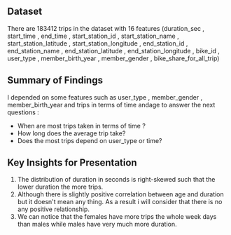 ## Dataset

There are 183412 trips in the dataset with 16 features (duration_sec , start_time , end_time , start_station_id , start_station_name , start_station_latitude , start_station_longitude , end_station_id , end_station_name , end_station_latitude , end_station_longitude , bike_id , user_type , member_birth_year , member_gender , bike_share_for_all_trip)


## Summary of Findings

I depended on some features such as user_type , member_gender , member_birth_year and trips in terms of time andage to answer the next questions :

<ul>
<li>When are most trips taken in terms of time ?</li>
<li>How long does the average trip take?</li>
<li>Does the  most trips depend on user_type or time?</li>
</ul>


## Key Insights for Presentation

<ol>
<li>The distribution of duration in seconds is right-skewed such that the lower duration the more trips.</li>
<li>Although there is slightly positive correlation between age and duration but it doesn't mean any thing. As a result i will consider that there is no any positive relationship.</li>
<li>We can notice that the females have more trips the whole week days than males while males have very much more duration.</li>
</ol>
